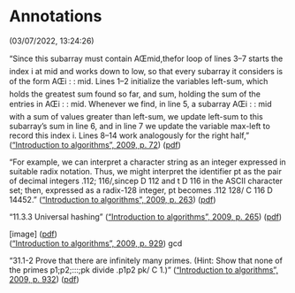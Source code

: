 # Annotations  
(03/07/2022, 13:24:26)

“Since this subarray must contain AŒmid,thefor loop of lines 3–7 starts the index i at mid and works down to low, so that every subarray it considers is of the form AŒi : : mid. Lines 1–2 initialize the variables left-sum, which holds the greatest sum found so far, and sum, holding the sum of the entries in AŒi : : mid. Whenever we find, in line 5, a subarray AŒi : : mid with a sum of values greater than left-sum, we update left-sum to this subarray’s sum in line 6, and in line 7 we update the variable max-left to record this index i. Lines 8–14 work analogously for the right half,” ([“Introduction to algorithms”, 2009, p. 72](zotero://select/library/items/7E6KGQXY)) ([pdf](zotero://open-pdf/library/items/X4G75MM7?page=93&annotation=SYVBAT6S))

“For example, we can interpret a character string as an integer expressed in suitable radix notation. Thus, we might interpret the identifier pt as the pair of decimal integers .112; 116/,sincep D 112 and t D 116 in the ASCII character set; then, expressed as a radix-128 integer, pt becomes .112 128/ C 116 D 14452.” ([“Introduction to algorithms”, 2009, p. 263](zotero://select/library/items/7E6KGQXY)) ([pdf](zotero://open-pdf/library/items/X4G75MM7?page=284&annotation=8285ZSWS))

“11.3.3 Universal hashing” ([“Introduction to algorithms”, 2009, p. 265](zotero://select/library/items/7E6KGQXY)) ([pdf](zotero://open-pdf/library/items/X4G75MM7?page=286&annotation=MYXVRTMC))

\[image\] ([pdf](zotero://open-pdf/library/items/X4G75MM7?page=950&annotation=4IXV76H4))  
([“Introduction to algorithms”, 2009, p. 929](zotero://select/library/items/7E6KGQXY)) gcd

“31.1-2 Prove that there are infinitely many primes. (Hint: Show that none of the primes p1;p2;:::;pk divide .p1p2 pk/ C 1.)” ([“Introduction to algorithms”, 2009, p. 932](zotero://select/library/items/7E6KGQXY)) ([pdf](zotero://open-pdf/library/items/X4G75MM7?page=953&annotation=6S5WI7DM))